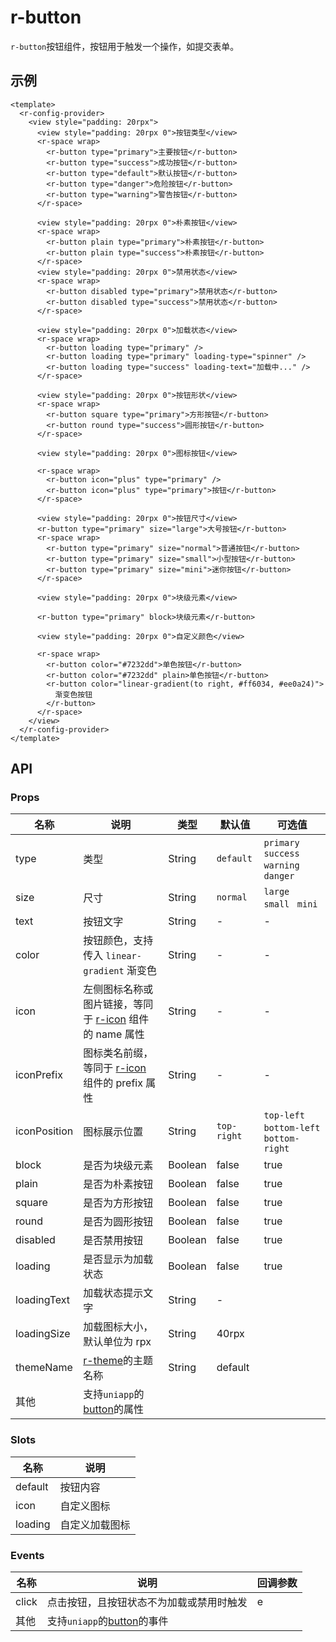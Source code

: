 # r-button

`r-button`按钮组件，按钮用于触发一个操作，如提交表单。

## 示例

```vue
<template>
  <r-config-provider>
    <view style="padding: 20rpx">
      <view style="padding: 20rpx 0">按钮类型</view>
      <r-space wrap>
        <r-button type="primary">主要按钮</r-button>
        <r-button type="success">成功按钮</r-button>
        <r-button type="default">默认按钮</r-button>
        <r-button type="danger">危险按钮</r-button>
        <r-button type="warning">警告按钮</r-button>
      </r-space>

      <view style="padding: 20rpx 0">朴素按钮</view>
      <r-space wrap>
        <r-button plain type="primary">朴素按钮</r-button>
        <r-button plain type="success">朴素按钮</r-button>
      </r-space>
      <view style="padding: 20rpx 0">禁用状态</view>
      <r-space wrap>
        <r-button disabled type="primary">禁用状态</r-button>
        <r-button disabled type="success">禁用状态</r-button>
      </r-space>

      <view style="padding: 20rpx 0">加载状态</view>
      <r-space wrap>
        <r-button loading type="primary" />
        <r-button loading type="primary" loading-type="spinner" />
        <r-button loading type="success" loading-text="加载中..." />
      </r-space>

      <view style="padding: 20rpx 0">按钮形状</view>
      <r-space wrap>
        <r-button square type="primary">方形按钮</r-button>
        <r-button round type="success">圆形按钮</r-button>
      </r-space>

      <view style="padding: 20rpx 0">图标按钮</view>

      <r-space wrap>
        <r-button icon="plus" type="primary" />
        <r-button icon="plus" type="primary">按钮</r-button>
      </r-space>

      <view style="padding: 20rpx 0">按钮尺寸</view>
      <r-button type="primary" size="large">大号按钮</r-button>
      <r-space wrap>
        <r-button type="primary" size="normal">普通按钮</r-button>
        <r-button type="primary" size="small">小型按钮</r-button>
        <r-button type="primary" size="mini">迷你按钮</r-button>
      </r-space>

      <view style="padding: 20rpx 0">块级元素</view>

      <r-button type="primary" block>块级元素</r-button>

      <view style="padding: 20rpx 0">自定义颜色</view>

      <r-space wrap>
        <r-button color="#7232dd">单色按钮</r-button>
        <r-button color="#7232dd" plain>单色按钮</r-button>
        <r-button color="linear-gradient(to right, #ff6034, #ee0a24)">
          渐变色按钮
        </r-button>
      </r-space>
    </view>
  </r-config-provider>
</template>
```

## API

### Props

| 名称         | 说明                                                                                                | 类型    | 默认值      | 可选值                                    |
| ------------ | --------------------------------------------------------------------------------------------------- | ------- | ----------- | ----------------------------------------- |
| type         | 类型                                                                                                | String  | `default`   | `primary` ` success` `warning` ` danger`  |
| size         | 尺寸                                                                                                | String  | `normal`    | `large` ` small` ` mini`                  |
| text         | 按钮文字                                                                                            | String  | -           | -                                         |
| color        | 按钮颜色，支持传入 `linear-gradient` 渐变色                                                         | String  | -           | -                                         |
| icon         | 左侧图标名称或图片链接，等同于 [r-icon](https://ext.dcloud.net.cn/plugin?id=18668) 组件的 name 属性 | String  | -           | -                                         |
| iconPrefix   | 图标类名前缀，等同于 [r-icon](https://ext.dcloud.net.cn/plugin?id=18668) 组件的 prefix 属性         | String  | -           | -                                         |
| iconPosition | 图标展示位置                                                                                        | String  | `top-right` | `top-left` ` bottom-left` ` bottom-right` |
| block        | 是否为块级元素                                                                                      | Boolean | false       | true                                      |
| plain        | 是否为朴素按钮                                                                                      | Boolean | false       | true                                      |
| square       | 是否为方形按钮                                                                                      | Boolean | false       | true                                      |
| round        | 是否为圆形按钮                                                                                      | Boolean | false       | true                                      |
| disabled     | 是否禁用按钮                                                                                        | Boolean | false       | true                                      |
| loading      | 是否显示为加载状态                                                                                  | Boolean | false       | true                                      |
| loadingText  | 加载状态提示文字                                                                                    | String  | -           |                                           |
| loadingSize  | 加载图标大小，默认单位为 rpx                                                                        | String  | 40rpx       |                                           |
| themeName    | [r-theme](https://ext.dcloud.net.cn/plugin?id=18661)的主题名称                                      | String  | default     |                                           |
| 其他         | 支持`uniapp`的[button](https://uniapp.dcloud.net.cn/component/button.html)的属性                    |         |             |                                           |

### Slots

| 名称    | 说明           |
| ------- | -------------- |
| default | 按钮内容       |
| icon    | 自定义图标     |
| loading | 自定义加载图标 |

### Events

| 名称  | 说明                                                                             | 回调参数 |
| ----- | -------------------------------------------------------------------------------- | -------- |
| click | 点击按钮，且按钮状态不为加载或禁用时触发                                         | e        |
| 其他  | 支持`uniapp`的[button](https://uniapp.dcloud.net.cn/component/button.html)的事件 |          |
